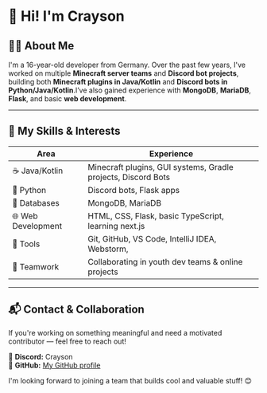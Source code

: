 # 👋 Hi! I'm Crayson

## 🧑‍💻 About Me

I'm a 16-year-old developer from Germany. Over the past few years, I've worked on multiple **Minecraft server teams** and **Discord bot projects**, building both **Minecraft plugins in Java/Kotlin** and **Discord bots in Python/Java/Kotlin**.I’ve also gained experience with **MongoDB**, **MariaDB**, **Flask**, and basic **web development**.

---

## 🧠 My Skills & Interests

| Area                | Experience                                             |
|---------------------|--------------------------------------------------------|
| ☕ Java/Kotlin              | Minecraft plugins, GUI systems, Gradle projects, Discord Bots       |
| 🐍 Python           | Discord bots, Flask apps     |
| 🧰 Databases        | MongoDB, MariaDB              |
| 🌐 Web Development  | HTML, CSS, Flask, basic TypeScript, learning next.js                   |
| 🧪 Tools            | Git, GitHub, VS Code, IntelliJ IDEA, Webstorm,                    |
| 🔄 Teamwork         | Collaborating in youth dev teams & online projects    |

---


## 📬 Contact & Collaboration

If you're working on something meaningful and need a motivated contributor — feel free to reach out!

📧 **Discord:** Crayson  
📂 **GitHub:** [My GitHub profile](https://github.com/Crayson09/Crayson09)  

I'm looking forward to joining a team that builds cool and valuable stuff! 😊
